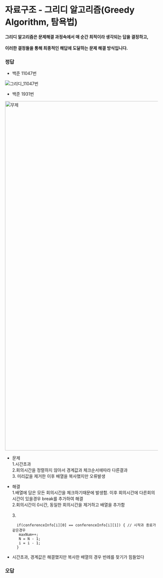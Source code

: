 # 자료구조 - 그리디 알고리즘(Greedy Algorithm, 탐욕법) 

#### 그리디 알고리즘은 문제해결 과정속에서 매 순간 최적이라 생각되는 답을 결정하고, <br><br>이러한 결정들을 통해 최종적인 해답에 도달하는 문제 해결 방식입니다.
 
### 정답

  - 백준 11047번

  ![그리디_11047번](https://user-images.githubusercontent.com/46203866/95679569-a313ee80-0c0e-11eb-8c03-269cbd8c0612.PNG)
 
 - 백준 1931번
  
  <img width="1150" alt="무제" src="https://user-images.githubusercontent.com/46203866/95993012-8b847200-0e69-11eb-8122-96c8c6486c8a.png">
  
  - 문제<br>1.시간초과<br> 2.회의시간을 정렬하지 않아서 경계값과 체크순서에따라 다른결과<br> 3. 미리값을 제거한 이후 배열을 복사했지만 오류발생
  - 해결<br>1.배열에 담은 모든 회의시간을 체크하기때문에 발생함. 이후 회의시간에 다른회의시간이 있을경우 break를 추가하여 해결<br>
          2.회의시간이 0시간, 동일한 회의시간을 제거하고 배열을 추가함<br>        
          3.
          
          if(conferenceInfo[i][0] == conferenceInfo[i][1]) { // 시작과 종료가 같은경우
           maxNum++;
           N = N - 1;
           i = i - 1;
          }

  - 시간초과, 경계값은 해결했지만 복사한 배열의 경우 반례를 찾기가 힘들었다
  
### 오답




